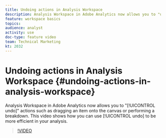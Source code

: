 ```yaml
---
title: Undoing actions in Analysis Workspace
description: Analysis Workspace in Adobe Analytics now allows you to "undo" actions such as dragging an item onto the canvas or performing a breakdown. This video shows how you can use undo to be more efficient in your analysis.
feature: workspace basics
topics: 
audience: analyst
activity: use
doc-type: feature video
team: Technical Marketing
kt: 2032
---
```


# Undoing actions in Analysis Workspace {#undoing-actions-in-analysis-workspace}

Analysis Workspace in Adobe Analytics now allows you to "[!UICONTROL undo]" actions such as dragging an item onto the canvas or performing a breakdown. This video shows how you can use [!UICONTROL undo] to be more efficient in your analysis.

>[!VIDEO](https://video.tv.adobe.com/v/23983/?quality=12)
